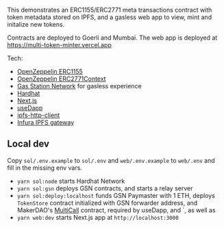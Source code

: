 This demonstrates an ERC1155/ERC2771 meta transactions contract with token metadata stored on IPFS, and a gasless web app to view, mint and initalize new tokens.

Contracts are deployed to Goerli and Mumbai. The web app is deployed at https://multi-token-minter.vercel.app

Tech:

- [OpenZeppelin ERC1155](https://docs.openzeppelin.com/contracts/4.x/api/token/erc1155)
- [OpenZeppelin ERC2771Context](https://docs.openzeppelin.com/contracts/4.x/api/metatx)
- [Gas Station Network](https://opengsn.org) for gasless experience
- [Hardhat](https://hardhat.org/)
- [Next.js](https://nextjs.org/)
- [useDapp](https://usedapp.io/)
- [ipfs-http-client](https://github.com/ipfs/js-ipfs/tree/master/packages/ipfs-http-client)
- [Infura IPFS gateway](https://infura.io/product/ipfs)

## Local dev

Copy `sol/.env.example` to `sol/.env` and `web/.env.example` to `web/.env` and fill in the missing env vars.

- `yarn sol:node` starts Hardhat Network
- `yarn sol:gsn` deploys GSN contracts, and starts a relay server
- `yarn sol:deploy:localhost` funds GSN Paymaster with 1 ETH, deploys `TokenStore` contract initialized with GSN forwarder address, and MakerDAO's [MultiCall](https://github.com/makerdao/multicall/blob/master/src/Multicall.sol) contract, required by useDapp, and `, as well as
- `yarn web:dev` starts Next.js app at `http://localhost:3000`
